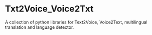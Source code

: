 # Txt2Voice_Voice2Txt




A collection of python libraries for Text2Voice, Voice2Text, multilingual translation and language detector. 

